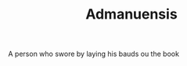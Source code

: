 ---
title: Admanuensis
letter: A
permalink: "/definitions/bld-admanuensis.html"
body: A person who swore by laying his bauds ou the book
published_at: '2018-07-07'
source: Black's Law Dictionary 2nd Ed (1910)
layout: post
---
